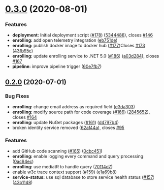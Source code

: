 # [0.3.0](https://github.com/OpenCodeFoundation/eSchool/compare/v0.2.0...v0.3.0) (2020-08-01)


### Features

* **deployment:** Initial deployment script  ([#178](https://github.com/OpenCodeFoundation/eSchool/issues/178)) ([5344488](https://github.com/OpenCodeFoundation/eSchool/commit/5344488dd5b13f81423ce4fce4cc256223957569)), closes [#146](https://github.com/OpenCodeFoundation/eSchool/issues/146)
* **enrolling:** add open telemetry integration ([eb751de](https://github.com/OpenCodeFoundation/eSchool/commit/eb751ded855a5923ef1f42707c9476e87e36a825))
* **enrolling:** publish docker image to docker hub ([#177](https://github.com/OpenCodeFoundation/eSchool/issues/177))Closes [#173](https://github.com/OpenCodeFoundation/eSchool/issues/173) ([43fb95c](https://github.com/OpenCodeFoundation/eSchool/commit/43fb95c3bb5039a2d47f2ed0b5e2fa496603c1d0))
* **enrolling:** update enrolling service to .NET 5.0 ([#186](https://github.com/OpenCodeFoundation/eSchool/issues/186)) ([a03d284](https://github.com/OpenCodeFoundation/eSchool/commit/a03d284d9ccdeb4127ce4377084557ffffb82120)), closes [#167](https://github.com/OpenCodeFoundation/eSchool/issues/167)
* **pipeline:** improve pipeline trigger ([60e7fb7](https://github.com/OpenCodeFoundation/eSchool/commit/60e7fb7efce0db773d6d8be3d8698c1ca3b0bad0))



## [0.2.0](https://github.com/OpenCodeFoundation/eSchool/compare/62af44a5c22bd198491bc95684b0a136f0a2b9cd...v0.2.0) (2020-07-01)


### Bug Fixes

* **enrolling:** change email address as required field ([e3da303](https://github.com/OpenCodeFoundation/eSchool/commit/e3da303c162a0a54158d5b8c07a919e37bd4ae44))
* **enrolling:** modify source path for code coverage ([#166](https://github.com/OpenCodeFoundation/eSchool/issues/166)) ([2845652](https://github.com/OpenCodeFoundation/eSchool/commit/284565244a4a278fbb3bbbb0a30d85f0f66ffc1f)), closes [#164](https://github.com/OpenCodeFoundation/eSchool/issues/164)
* **enrolling:** update NuGet packages ([#161](https://github.com/OpenCodeFoundation/eSchool/issues/161)) ([d4797b4](https://github.com/OpenCodeFoundation/eSchool/commit/d4797b4fb527ee2a664c037761cb0d123e44d03f))
* broken identity service removed ([62af44a](https://github.com/OpenCodeFoundation/eSchool/commit/62af44a5c22bd198491bc95684b0a136f0a2b9cd)), closes [#95](https://github.com/OpenCodeFoundation/eSchool/issues/95)


### Features

* add GitHub code scanning ([#165](https://github.com/OpenCodeFoundation/eSchool/issues/165)) ([0cbc451](https://github.com/OpenCodeFoundation/eSchool/commit/0cbc4519ae075f91a9d3d2af41af2755481d899e))
* **enrolling:** enable logging every command and query processing ([0ac94ec](https://github.com/OpenCodeFoundation/eSchool/commit/0ac94ec4aea4a4567db7487282e4daa267fafccb))
* **enrolling:** use mediatR to handle query ([70114d7](https://github.com/OpenCodeFoundation/eSchool/commit/70114d761aae5fcbe6f1ec9511c1578d46680e85))
* enable w3c trace context support ([#159](https://github.com/OpenCodeFoundation/eSchool/issues/159)) ([e1a69b8](https://github.com/OpenCodeFoundation/eSchool/commit/e1a69b8a8e95a84d60c988d42a0dd70ded6f06fb))
* **service-status:** use sql database to store service health status ([#157](https://github.com/OpenCodeFoundation/eSchool/issues/157)) ([43b1148](https://github.com/OpenCodeFoundation/eSchool/commit/43b114895dfc06a1efe053d8b3967429807853a2))

